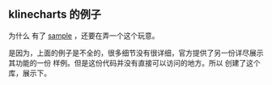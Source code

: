 ## klinecharts 的例子

为什么  有了 [sample](https://klinecharts.com/zh-CN/sample) ，还要在弄一个这个玩意。

是因为，上面的例子是不全的，很多细节没有很详细，官方提供了另一份详尽展示其功能的一份 样例。但是这份代码并没有直接可以访问的地方。所以 创建了这个库，展示下。